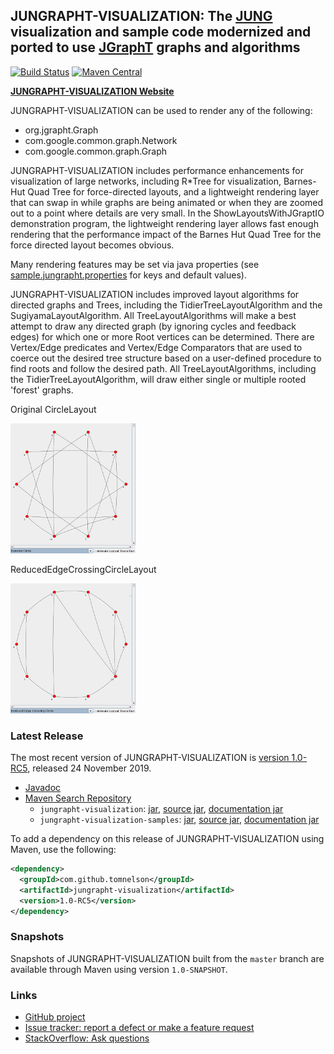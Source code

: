 ## JUNGRAPHT-VISUALIZATION: The [JUNG](http://jung.sourceforge.net) visualization and sample code modernized and ported to use [JGraphT](https://jgrapht.org) graphs and algorithms

[![Build Status](https://travis-ci.org/tomnelson/jungrapht-visualization.svg?branch=master)](https://travis-ci.org/tomnelson/jungrapht-visualization)
[![Maven Central](https://maven-badges.herokuapp.com/maven-central/com.github.tomnelson/jungrapht-visualization/badge.svg)](https://maven-badges.herokuapp.com/maven-central/com.github.tomnelson/jungrapht-visualization)


[**JUNGRAPHT-VISUALIZATION Website**](http://tomnelson.github.io/jungrapht-visualization/)

JUNGRAPHT-VISUALIZATION can be used to render any of the following:
* org.jgrapht.Graph
* com.google.common.graph.Network
* com.google.common.graph.Graph

JUNGRAPHT-VISUALIZATION includes performance enhancements for visualization of large networks, including R*Tree for visualization, Barnes-Hut Quad Tree for force-directed layouts, and a lightweight rendering layer that can swap in while graphs are being animated or when they are zoomed out to a point where details are very small.
In the ShowLayoutsWithJGraptIO demonstration program, the lightweight rendering layer allows fast enough rendering that the performance impact of the Barnes Hut Quad Tree for the force directed layout becomes obvious.

Many rendering features may be set via java properties (see [sample.jungrapht.properties](https://github.com/tomnelson/jungrapht-visualization/blob/master/jungrapht-visualization/src/main/resources/sample.jungrapht.properties) for keys and default values). 

JUNGRAPHT-VISUALIZATION includes improved layout algorithms for directed graphs and Trees, including the TidierTreeLayoutAlgorithm and the SugiyamaLayoutAlgorithm. All TreeLayoutAlgorithms will make a best attempt to draw any directed graph (by ignoring cycles and feedback edges) for which one or more Root vertices can be determined. There are Vertex/Edge predicates and Vertex/Edge Comparators that are used to coerce out the desired tree structure based on a user-defined procedure to find roots and follow the desired path. All TreeLayoutAlgorithms, including the TidierTreeLayoutAlgorithm, will draw either single or multiple rooted 'forest' graphs.

Original CircleLayout

![Image CircleLayout](images/CircleLayout.jpg)

ReducedEdgeCrossingCircleLayout

![Image ReducedEdgeCrossing](images/ReducedEdgeCrossingCircleLayout.jpg)

### Latest Release


The most recent version of JUNGRAPHT-VISUALIZATION is [version 1.0-RC5](https://github.com/tomnelson/jungrapht-visualization/releases/tag/v1.0_RC5), released 24 November 2019.
*   [Javadoc](http://tomnelson.github.io/jungrapht-visualization/javadoc/index.html)
*   [Maven Search Repository](http://search.maven.org/#search%7Cga%7C1%7Cg%3A%22com.github.tomnelson%22%20AND%20v%3A%221.0-RC5%22%20AND%20(a%3A%22jungrapht-visualization%22%20OR%20a%3A%22jungrapht-visualization-samples%22))
    *   `jungrapht-visualization`: [jar](http://search.maven.org/remotecontent?filepath=com/github/tomnelson/jungrapht-visualization/1.0-RC5/jungrapht-visualization-1.0-RC5.jar), [source jar](http://search.maven.org/remotecontent?filepath=com/github/tomnelson/jungrapht-visualization/1.0-RC5/jungrapht-visualization-1.0-RC5-sources.jar), [documentation jar](http://search.maven.org/remotecontent?filepath=com/github/tomnelson/jungrapht-visualization/1.0-RC5/jungrapht-visualization-1.0-RC5-javadoc.jar)
    *   `jungrapht-visualization-samples`: [jar](http://search.maven.org/remotecontent?filepath=com/github/tomnelson/jungrapht-visualization-samples/1.0-RC5/jungrapht-visualization-samples-1.0-RC5.jar), [source jar](http://search.maven.org/remotecontent?filepath=com/github/tomnelson/jungrapht-visualization-samples/1.0-RC5/jungrapht-visualization-samples-1.0-RC5-sources.jar), [documentation jar](http://search.maven.org/remotecontent?filepath=com/github/tomnelson/jungrapht-visualization-samples/1.0-RC5/jungrapht-visualization-samples-1.0-RC5-javadoc.jar)

To add a dependency on this release of JUNGRAPHT-VISUALIZATION using Maven, use the following:

```xml
<dependency>
  <groupId>com.github.tomnelson</groupId>
  <artifactId>jungrapht-visualization</artifactId>
  <version>1.0-RC5</version>
</dependency>
```

### Snapshots

Snapshots of JUNGRAPHT-VISUALIZATION built from the `master` branch are available through Maven using version `1.0-SNAPSHOT`.

### Links

* [GitHub project](https://github.com/tomnelson/jungrapht-visualization)
* [Issue tracker: report a defect or make a feature request](https://github.com/tomnelson/jungrapht-visualization/issues/new)
* [StackOverflow: Ask questions](https://stackoverflow.com/questions/ask?tags=jungrapht+java)

